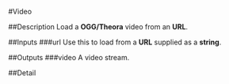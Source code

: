 #Video

##Description
Load a **OGG/Theora** video from an **URL**.

##Inputs
###url
Use this to load from a **URL** supplied as a **string**.

##Outputs
###video
A video stream.

##Detail

